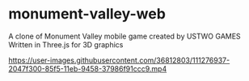# monument-valley-web

A clone of Monument Valley mobile game created by USTWO GAMES
Written in Three.js for 3D graphics

https://user-images.githubusercontent.com/36812803/111276937-2047f300-85f5-11eb-9458-37986f91ccc9.mp4
